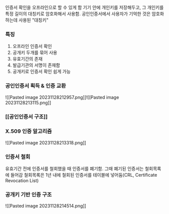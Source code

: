 인증서 확인을 오프라인으로 할 수 있게 함
기기 안에 개인키를 저장해두고, 그 개인키를 특정 길이의 대칭키로 암호화해서 사용함.
공인인증서에서 사용자가 기억한 것은 암호화하는데 사용된 "대칭키"
### 특징
1. 오프라인 인증서 확인
2. 공개키 두개를 묶어 사용
3. 유효기간의 존재
4. 발급기관의 서명이 존재함
5. 공개키로 인증서 확인 쉽게 가능


### 공인인증서 획득 & 인증 교환
![[Pasted image 20231128212957.png]]![[Pasted image 20231128213115.png]]

### [[공인인증서 구조]]

### X.509 인증 알고리즘
![[Pasted image 20231128213318.png]]

### 인증서 철회
유효기간 전에 인증서를 철회했을 때 인증서를 폐기함.
그때 폐기된 인증서는 철회목록에 들어감
철회목록은 1년 내에 철회된 인증서를 테이블에 넣어둠(CRL, Certificate Revocation List)



### 공개키 기반 인증 구조
![[Pasted image 20231128214514.png]]